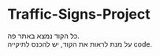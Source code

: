 # Traffic-Signs-Project
כל הקוד נמצא באתר פה.                            
על מנת לראות את הקוד, יש להכנס לתיקייה code.
